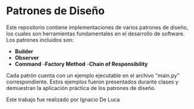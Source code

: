# Patrones de Diseño

Este repositorio contiene implementaciones de varios patrones de diseño, los cuales son herramientas fundamentales en el desarrollo de software. Los patrones incluidos son:

- **Builder**
- **Observer**
- **Command**
-**Factory Method**
-**Chain of Responsibility**

Cada patrón cuenta con un ejemplo ejecutable en el archivo "main.py" correspondiente. Estos ejemplos fueron presentados durante clases y demuestran la aplicación práctica de los patrones de diseño.

Este trabajo fue realizado por Ignacio De Luca

